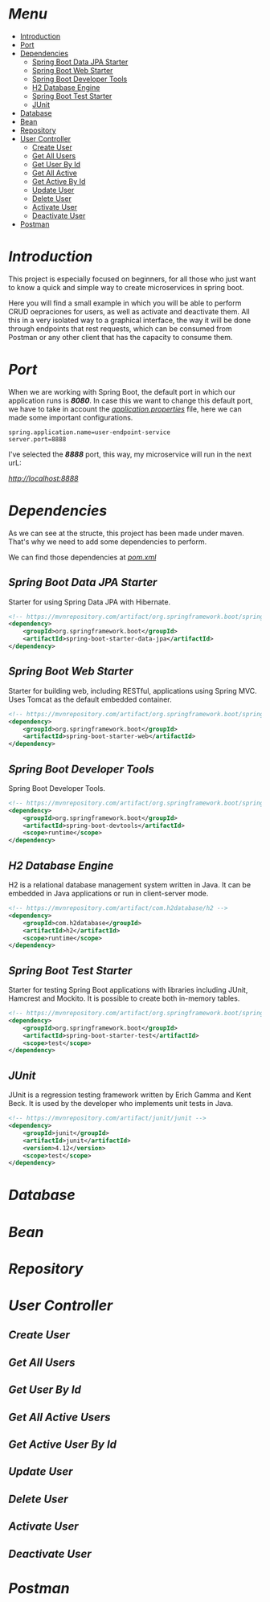 # _Menu_

* [Introduction](#introduction)
* [Port](#port)
* [Dependencies](#dependencies)
	* [Spring Boot Data JPA Starter](#spring-boot-data-jpa-starter)
	* [Spring Boot Web Starter](#spring-boot-web-starter)
	* [Spring Boot Developer Tools](#spring-boot-developer-tools)
	* [H2 Database Engine](#h2-database-engine)
	* [Spring Boot Test Starter](#spring-boot-test-starter)
	* [JUnit](#junit)
* [Database](#database)
* [Bean](#bean)
* [Repository](#repository)
* [User Controller](#user-controller)
	* [Create User](#create-user)
	* [Get All Users](#get-all-users)
	* [Get User By Id](#get-user-by-id)
	* [Get All Active](#get-all-active-users)
	* [Get Active By Id](#get-active-user-by-id)
	* [Update User](#update-user)
	* [Delete User](#delete-user)
	* [Activate User](#activate-user)
	* [Deactivate User](#deactivate-user)
* [Postman](#postman)


# _Introduction_

This project is especially focused on beginners, for all those who just want to know a quick and simple way to create microservices in spring boot.

Here you will find a small example in which you will be able to perform CRUD oepraciones for users, as well as activate and deactivate them. All this in a very isolated way to a graphical interface, the way it will be done through endpoints that rest requests, which can be consumed from Postman or any other client that has the capacity to consume them.

# _Port_

When we are working with Spring Boot, the default port in which our application runs is ___8080___. In case this we want to change this default port, we have to take in account the [_application.properties_](src/main/resources/application.properties) file, here we can made some important configurations.

```properties
spring.application.name=user-endpoint-service
server.port=8888
```
I've selected the ___8888___ port, this way, my microservice will run in the next urL:

[_http://localhost:8888_](http://localhost:8888)

# _Dependencies_

As we can see at the structe, this project has been made under maven. That's why we need to add some dependencies to perform.

We can find those dependencies at [_pom.xml_](pom.xml)

## _Spring Boot Data JPA Starter_

Starter for using Spring Data JPA with Hibernate.

```xml
<!-- https://mvnrepository.com/artifact/org.springframework.boot/spring-boot-starter-data-jpa -->
<dependency>
	<groupId>org.springframework.boot</groupId>
	<artifactId>spring-boot-starter-data-jpa</artifactId>
</dependency>
```

## _Spring Boot Web Starter_

Starter for building web, including RESTful, applications using Spring MVC. Uses Tomcat as the default embedded container.

```xml
<!-- https://mvnrepository.com/artifact/org.springframework.boot/spring-boot-starter-web -->
<dependency>
	<groupId>org.springframework.boot</groupId>
	<artifactId>spring-boot-starter-web</artifactId>
</dependency>
```

## _Spring Boot Developer Tools_

Spring Boot Developer Tools.

```xml
<!-- https://mvnrepository.com/artifact/org.springframework.boot/spring-boot-devtools -->
<dependency>
	<groupId>org.springframework.boot</groupId>
	<artifactId>spring-boot-devtools</artifactId>
	<scope>runtime</scope>
</dependency>
```

## _H2 Database Engine_

H2 is a relational database management system written in Java. It can be embedded in Java applications or run in client-server mode.

```xml
<!-- https://mvnrepository.com/artifact/com.h2database/h2 -->
<dependency>
	<groupId>com.h2database</groupId>
	<artifactId>h2</artifactId>
	<scope>runtime</scope>
</dependency>
```

## _Spring Boot Test Starter_

Starter for testing Spring Boot applications with libraries including JUnit, Hamcrest and Mockito.
It is possible to create both in-memory tables.

```xml
<!-- https://mvnrepository.com/artifact/org.springframework.boot/spring-boot-starter-test -->
<dependency>
	<groupId>org.springframework.boot</groupId>
	<artifactId>spring-boot-starter-test</artifactId>
	<scope>test</scope>
</dependency>
```

## _JUnit_

JUnit is a regression testing framework written by Erich Gamma and Kent Beck. It is used by the developer who implements unit tests in Java.

```xml
<!-- https://mvnrepository.com/artifact/junit/junit -->
<dependency>
	<groupId>junit</groupId>
	<artifactId>junit</artifactId>
	<version>4.12</version>
	<scope>test</scope>
</dependency>
``` 

# _Database_


# _Bean_



# _Repository_



# _User Controller_



## _Create User_



## _Get All Users_



## _Get User By Id_



## _Get All Active Users_



## _Get Active User By Id_



## _Update User_



## _Delete User_



## _Activate User_



## _Deactivate User_



# _Postman_



